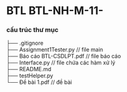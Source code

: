 # BTL BTL-NH-M-11-

### cấu trúc thư mục

├── .gitignore</br>
├── Assignment1Tester.py  // file main </br>
├── Báo cáo BTL-CSDLPT.pdf  // file báo cáo</br>
├── Interface.py  // file chứa các hàm xử lý</br>
├── README.md</br>
├── testHelper.py</br>
└── Đề bài 1.pdf // đề bài</br>
